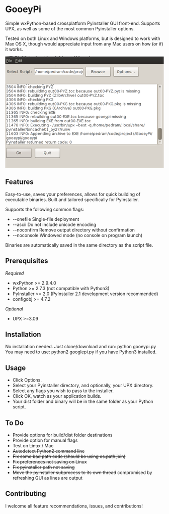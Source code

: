 GooeyPi
=======
Simple wxPython-based crossplatform Pyinstaller GUI front-end. Supports UPX, as well as some of the most common Pyinstaller options.

Tested on both Linux and Windows platforms, but is designed to work with Max OS X, though would appreciate input from any Mac users on how (or if) it works.

![Screenshot](/screenshot.png "Screenshot")


Features
--------
Easy-to-use, saves your preferences, allows for quick building of executable
binaries. Built and tailored specifically for PyInstaller. 

Supports the following common flags: 
- --onefile Single-file deployment
- --ascii Do not include unicode encoding
- --noconfirm Remove output directory without confirmation
- --noconsole Windowed mode (no console on program launch)

Binaries are automatically saved in the same directory as the script file. 

Prerequisites
-----------
*Required*
- wxPython >= 2.9.4.0
- Python >= 2.7.3 (not compatible with Python3)
- PyInstaller >= 2.0 (PyInstaller 2.1 development version recommended)  
- configobj >= 4.7.2

*Optional*
- UPX >=3.09


Installation
------------
No installation needed. Just clone/download and run: python gooeypi.py
You may need to use: python2 googlepi.py if you have Python3 installed. 

Usage
-----
- Click Options.
- Select your Pyinstaller directory, and optionally, your UPX directory.
- Select any flags you wish to pass to the installer. 
- Click OK, watch as your application builds. 
- Your dist folder and binary will be in the same folder as your Python script.

To Do
-----
- Provide options for build/dist folder destinations
- Provide option for manual flags
- Test on ~~Linux~~ / Mac
- ~~Autodetect Python2 command line~~
- ~~Fix some bad path code (should be using os.path.join)~~
- ~~Fix preferences not saving on Linux~~
- ~~Fix pyinstaller path not saving~~
- ~~Move the pyinstaller subprocess to its own thread~~ compromised by refreshing GUI as lines are output

Contributing
------------
I welcome all feature recommendations, issues, and contributions! 
